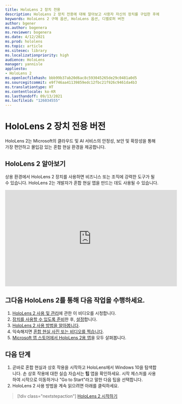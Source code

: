 ```yaml
---
title: HoloLens 2 장치 전용
description: HoloLens 2 장치 전용에 대해 알아보고 사용자 자신의 장치를 구입한 후에 수행할 작업을 알아봅니다.
keywords: HoloLens 2 구매 옵션, HoloLens 옵션, 디벨로퍼 버전
author: bgener
ms.author: bogenera
ms.reviewer: bogenera
ms.date: 4/12/2021
ms.prod: hololens
ms.topic: article
ms.sitesec: library
ms.localizationpriority: high
audience: HoloLens
manager: yannisle
appliesto:
- HoloLens 2
ms.openlocfilehash: bbb99b37ab20d6ac8c593045265de29c0481a0d5
ms.sourcegitcommit: e9f746aa41139859edc12fbc21f926c9461da4b3
ms.translationtype: HT
ms.contentlocale: ko-KR
ms.lasthandoff: 09/13/2021
ms.locfileid: "126034555"
---
```

# <a name="hololens-2-device-only-edition"></a>HoloLens 2 장치 전용 버전

HoloLens 2는 Microsoft의 클라우드 및 AI 서비스의 안정성, 보안 및 확장성을 통해 가장 편안하고 몰입감 있는 혼합 현실 환경을 제공합니다.

## <a name="learn-about-hololens-2"></a>HoloLens 2 알아보기
상용 환경에서 HoloLens 2 장치를 사용하면 비즈니스 또는 조직에 강력한 도구가 될 수 있습니다. HoloLens 2는 개발자가 혼합 현실 앱을 만드는 데도 사용될 수 있습니다.

<iframe width="560" height="315" src="https://www.youtube.com/embed/XwOnHqiNAeU" frameborder="0" allow="accelerometer; autoplay; clipboard-write; encrypted-media; gyroscope; picture-in-picture" allowfullscreen></iframe>

## <a name="heres-what-to-do-next-with-the-hololens-2"></a>그다음 HoloLens 2를 통해 다음 작업을 수행하세요.

1. [HoloLens 2 사용 및 관리](/hololens/hololens2-maintenance##HoloLens-2-Use-and-Care)에 관한 이 비디오를 시청합니다.
1. [장치를 사용할 수 있도록 준비](/hololens/hololens2-setup)한 후, [설정](/hololens/hololens2-start)합니다.
1. [HoloLens 2 사용 방법을 알아봅니다](/hololens/holographic-home).
1. 익숙해지면 [혼합 현실 사진 또는 비디오를 찍습니다](/hololens/holographic-photos-and-videos).
1. [Microsoft 앱 스토어에서 HoloLens 2용 앱](/hololens/holographic-store-apps)을 모두 살펴봅니다.

## <a name="next-steps"></a>다음 단계

1. 곧바로 혼합 현실과 상호 작용을 시작하고 HoloLens에서 Windows 10을 탐색합니다. 손 상호 작용에 대한 실습 자습서는 **팁** 앱을 확인하세요. 시작 제스처를 사용하여 시작으로 이동하거나 "Go to Start"라고 말한 다음 팁을 선택합니다.
1. HoloLens 2 사용 방법을 계속 읽으려면 아래를 클릭하세요.

> [!div class="nextstepaction"]
> [HoloLens 2 시작하기](hololens2-basic-usage.md)